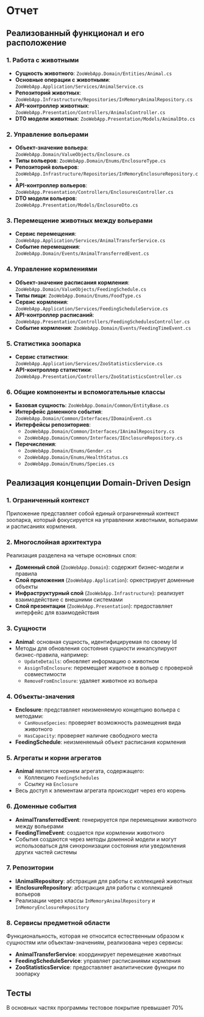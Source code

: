 # Отчет

## Реализованный функционал и его расположение

### 1. Работа с животными
- **Сущность животного**: `ZooWebApp.Domain/Entities/Animal.cs`
- **Основные операции с животными**: `ZooWebApp.Application/Services/AnimalService.cs`
- **Репозиторий животных**: `ZooWebApp.Infrastructure/Repositories/InMemoryAnimalRepository.cs`
- **API-контроллер животных**: `ZooWebApp.Presentation/Controllers/AnimalsController.cs`
- **DTO модели животных**: `ZooWebApp.Presentation/Models/AnimalDto.cs`

### 2. Управление вольерами
- **Объект-значение вольера**: `ZooWebApp.Domain/ValueObjects/Enclosure.cs`
- **Типы вольеров**: `ZooWebApp.Domain/Enums/EnclosureType.cs`
- **Репозиторий вольеров**: `ZooWebApp.Infrastructure/Repositories/InMemoryEnclosureRepository.cs`
- **API-контроллер вольеров**: `ZooWebApp.Presentation/Controllers/EnclosuresController.cs`
- **DTO модели вольеров**: `ZooWebApp.Presentation/Models/EnclosureDto.cs`

### 3. Перемещение животных между вольерами
- **Сервис перемещения**: `ZooWebApp.Application/Services/AnimalTransferService.cs`
- **Событие перемещения**: `ZooWebApp.Domain/Events/AnimalTransferredEvent.cs`

### 4. Управление кормлениями
- **Объект-значение расписания кормления**: `ZooWebApp.Domain/ValueObjects/FeedingSchedule.cs`
- **Типы пищи**: `ZooWebApp.Domain/Enums/FoodType.cs`
- **Сервис кормления**: `ZooWebApp.Application/Services/FeedingScheduleService.cs`
- **API-контроллер расписаний**: `ZooWebApp.Presentation/Controllers/FeedingSchedulesController.cs`
- **Событие кормления**: `ZooWebApp.Domain/Events/FeedingTimeEvent.cs`

### 5. Статистика зоопарка
- **Сервис статистики**: `ZooWebApp.Application/Services/ZooStatisticsService.cs`
- **API-контроллер статистики**: `ZooWebApp.Presentation/Controllers/ZooStatisticsController.cs`

### 6. Общие компоненты и вспомогательные классы
- **Базовая сущность**: `ZooWebApp.Domain/Common/EntityBase.cs`
- **Интерфейс доменного события**: `ZooWebApp.Domain/Common/Interfaces/IDomainEvent.cs`
- **Интерфейсы репозиториев**: 
  - `ZooWebApp.Domain/Common/Interfaces/IAnimalRepository.cs`
  - `ZooWebApp.Domain/Common/Interfaces/IEnclosureRepository.cs`
- **Перечисления**: 
  - `ZooWebApp.Domain/Enums/Gender.cs`
  - `ZooWebApp.Domain/Enums/HealthStatus.cs`
  - `ZooWebApp.Domain/Enums/Species.cs`

## Реализация концепции Domain-Driven Design

### 1. Ограниченный контекст
Приложение представляет собой единый ограниченный контекст зоопарка, который фокусируется на управлении животными, вольерами и расписаниях кормления.

### 2. Многослойная архитектура
Реализация разделена на четыре основных слоя:
- **Доменный слой** (`ZooWebApp.Domain`): содержит бизнес-модели и правила
- **Слой приложения** (`ZooWebApp.Application`): оркестрирует доменные объекты
- **Инфраструктурный слой** (`ZooWebApp.Infrastructure`): реализует взаимодействие с внешними системами
- **Слой презентации** (`ZooWebApp.Presentation`): предоставляет интерфейс для взаимодействия

### 3. Сущности
- **Animal**: основная сущность, идентифицируемая по своему Id
- Методы для обновления состояния сущности инкапсулируют бизнес-правила, например:
  - `UpdateDetails`: обновляет информацию о животном
  - `AssignToEnclosure`: перемещает животное в вольер с проверкой совместимости
  - `RemoveFromEnclosure`: удаляет животное из вольера

### 4. Объекты-значения
- **Enclosure**: представляет неизменяемую концепцию вольера с методами:
  - `CanHouseSpecies`: проверяет возможность размещения вида животного
  - `HasCapacity`: проверяет наличие свободного места
- **FeedingSchedule**: неизменяемый объект расписания кормления

### 5. Агрегаты и корни агрегатов
- **Animal** является корнем агрегата, содержащего:
  - Коллекцию `FeedingSchedules`
  - Ссылку на `Enclosure`
- Весь доступ к элементам агрегата происходит через его корень

### 6. Доменные события
- **AnimalTransferredEvent**: генерируется при перемещении животного между вольерами
- **FeedingTimeEvent**: создается при кормлении животного
- События создаются через методы доменной модели и могут использоваться для синхронизации состояния или уведомления других частей системы

### 7. Репозитории
- **IAnimalRepository**: абстракция для работы с коллекцией животных
- **IEnclosureRepository**: абстракция для работы с коллекцией вольеров
- Реализации через классы `InMemoryAnimalRepository` и `InMemoryEnclosureRepository`

### 8. Сервисы предметной области
Функциональность, которая не относится естественным образом к сущностям или объектам-значениям, реализована через сервисы:
- **AnimalTransferService**: координирует перемещение животных
- **FeedingScheduleService**: управляет расписаниями кормления
- **ZooStatisticsService**: предоставляет аналитические функции по зоопарку


## Тесты
В основных частях программы тестовое покрытие превышает 70%
